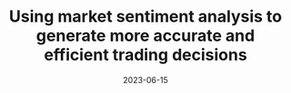 ---
title: Using market sentiment analysis to generate more accurate and efficient trading decisions
# cover:
date: 2023-06-15
link: https://www.turintech.ai/evoml-success-stories-using-market-sentiment-analysis-to-generate-more-accurate-and-efficient-trading-decisions/
slug: using-market-sentiment-analysis
description: 'Use case on using evoML to generate better trading decisions'
draft: false
hide: false
tags: ['link', 'use-case']
---